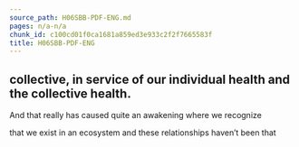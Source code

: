 ```yaml
---
source_path: H06SBB-PDF-ENG.md
pages: n/a-n/a
chunk_id: c100cd01f0ca1681a859ed3e933c2f2f7665583f
title: H06SBB-PDF-ENG
---
```

## collective, in service of our individual health and the collective health.

And that really has caused quite an awakening where we recognize

that we exist in an ecosystem and these relationships haven’t been that
